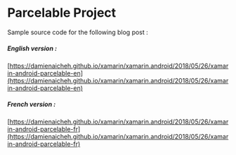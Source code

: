 # Parcelable Project

Sample source code for the following blog post :

##### English version :
[https://damienaicheh.github.io/xamarin/xamarin.android/2018/05/26/xamarin-android-parcelable-en](https://damienaicheh.github.io/xamarin/xamarin.android/2018/05/26/xamarin-android-parcelable-en)

##### French version :
[https://damienaicheh.github.io/xamarin/xamarin.android/2018/05/26/xamarin-android-parcelable-fr](https://damienaicheh.github.io/xamarin/xamarin.android/2018/05/26/xamarin-android-parcelable-fr)